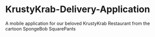 # KrustyKrab-Delivery-Application
A mobile application for our beloved KrustyKrab Restaurant from the cartoon SpongeBob SquarePants 
